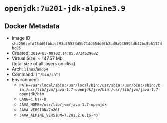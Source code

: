 # `openjdk:7u201-jdk-alpine3.9`

## Docker Metadata

- Image ID: `sha256:efd254d0fbbacf93df5534d5b714c054d0fb2bd9a946594db42bc5b6112dbc05`
- Created: `2019-03-08T02:14:05.873462908Z`
- Virtual Size: ~ 147.57 Mb  
  (total size of all layers on-disk)
- Arch: `linux`/`amd64`
- Command: `["/bin/sh"]`
- Environment:
  - `PATH=/usr/local/sbin:/usr/local/bin:/usr/sbin:/usr/bin:/sbin:/bin:/usr/lib/jvm/java-1.7-openjdk/jre/bin:/usr/lib/jvm/java-1.7-openjdk/bin`
  - `LANG=C.UTF-8`
  - `JAVA_HOME=/usr/lib/jvm/java-1.7-openjdk`
  - `JAVA_VERSION=7u201`
  - `JAVA_ALPINE_VERSION=7.201.2.6.16-r0`
